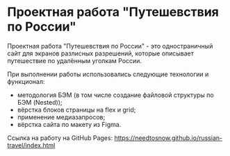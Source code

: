 # Проектная работа "Путешевствия по России"

Проектная работа "Путешевствия по России" - это одностраничный сайт для экранов разлисных разрешений, которые описывает путешествие по удалённым уголкам России.

При выполнении работы использовались следующие технологии и функционал:

* методология БЭМ (в том числе создание файловой структуры по БЭМ (Nested));
* вёрстка блоков страницы на flex и grid;
* применение медиазапросов;
* вёрстка сайта по макету из Figma.

Ссылка на работу на GitHub Pages: https://needtosnow.github.io/russian-travel/index.html